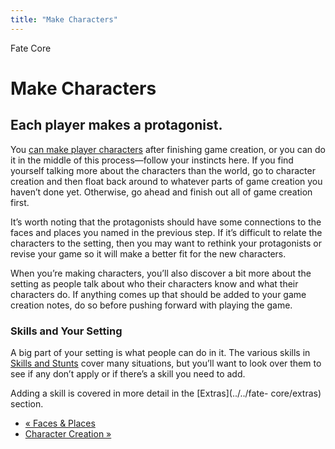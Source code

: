 ```yaml
---
title: "Make Characters"
---
```

    
Fate Core

#  Make Characters

## Each player makes a protagonist.

You [can make player characters](../../fate-core/character-creation)
after finishing game creation, or you can do it in the middle of this
process—follow your instincts here. If you find yourself talking more about
the characters than the world, go to character creation and then float back
around to whatever parts of game creation you haven’t done yet. Otherwise, go
ahead and finish out all of game creation first.

It’s worth noting that the protagonists should have some connections to the
faces and places you named in the previous step. If it’s difficult to relate
the characters to the setting, then you may want to rethink your protagonists
or revise your game so it will make a better fit for the new characters.

When you’re making characters, you’ll also discover a bit more about the
setting as people talk about who their characters know and what their
characters do. If anything comes up that should be added to your game creation
notes, do so before pushing forward with playing the game.

### Skills and Your Setting

A big part of your setting is what people can do in it. The various skills in
[Skills and Stunts](../../fate-core/skills-stunts) cover many
situations, but you’ll want to look over them to see if any don’t apply or if
there’s a skill you need to add.

Adding a skill is covered in more detail in the [Extras](../../fate-
core/extras) section.

  * [« Faces &amp; Places](/fate-core/faces-places)
  * [Character Creation »](/fate-core/character-creation)

